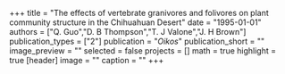 +++
title = "The effects of vertebrate granivores and folivores on plant community structure in the Chihuahuan Desert"
date = "1995-01-01"
authors = ["Q. Guo","D. B Thompson","T. J Valone","J. H Brown"]
publication_types = ["2"]
publication = "_Oikos_"
publication_short = ""
image_preview = ""
selected = false
projects = []
math = true
highlight = true
[header]
image = ""
caption = ""
+++


